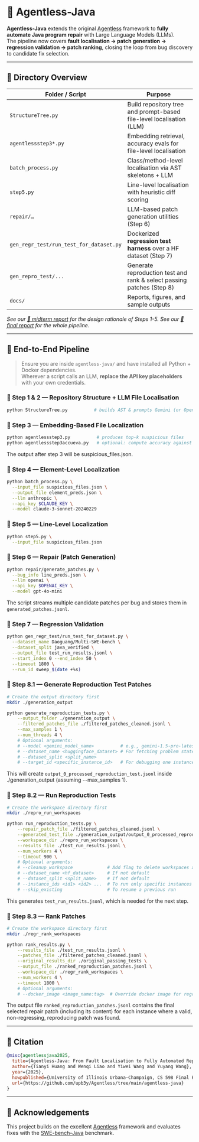 # 🐾 Agentless-Java

**Agentless-Java** extends the original [Agentless](https://github.com/OpenAutoCoder/Agentless) framework to **fully automate Java program repair** with Large Language Models (LLMs).  
The pipeline now covers **fault localisation → patch generation → regression validation → patch ranking**, closing the loop from bug discovery to candidate fix selection.

---

## 📁 Directory Overview

| Folder / Script | Purpose |
|-----------------|---------|
| `StructureTree.py` | Build repository tree and prompt-based file-level localisation (LLM) |
| `agentlessstep3*.py` | Embedding retrieval, accuracy evals for file-level localisation |
| `batch_process.py` | Class/​method-level localisation via AST skeletons + LLM |
| `step5.py` | Line-level localisation with heuristic diff scoring |
| `repair/…` | LLM-based patch generation utilities (Step 6) |
| `gen_regr_test/run_test_for_dataset.py` | Dockerized **regression test harness** over a HF dataset (Step 7) |
| `gen_repro_test/...` | Generate reproduction test and rank & select passing patches (Step 8) |
| `docs/` | Reports, figures, and sample outputs |

*See our [📄 midterm report](agentless-java/Agentless-Java_MidtermReport.pdf) for the design rationale of Steps 1-5.*
*See our [📄 final report](agentless-java/Agentless-Java_FinalReport.pdf) for the whole pipeline.*

---

## 🚀 End-to-End Pipeline

> Ensure you are inside `agentless-java/` and have installed all Python + Docker dependencies.  
> Wherever a script calls an LLM, **replace the API key placeholders** with your own credentials.

### 🔹 Step 1 & 2 — Repository Structure + LLM File Localisation
```bash
python StructureTree.py          # builds AST & prompts Gemini (or OpenAI)
````

### 🔹 Step 3 — Embedding-Based File Localization

```bash
python agentlessstep3.py          # produces top-k suspicious files
python agentlessstep3accueva.py   # optional: compute accuracy against GT
```
The output after step 3 will be suspicious_files.json.

### 🔹 Step 4 — Element-Level Localization

```bash
python batch_process.py \
  --input_file suspicious_files.json \
  --output_file element_preds.json \
  --llm anthropic \
  --api_key $CLAUDE_KEY \
  --model claude-3-sonnet-20240229
```

### 🔹 Step 5 — Line-Level Localization

```bash
python step5.py \
  --input_file suspicious_files.json

```

### 🔹 Step 6 — **Repair (Patch Generation)**

```bash
python repair/generate_patches.py \
  --bug_info line_preds.json \
  --llm openai \
  --api_key $OPENAI_KEY \
  --model gpt-4o-mini
```

The script streams multiple candidate patches per bug and stores them in
`generated_patches.jsonl`.

### 🔹 Step 7 — **Regression Validation**

```bash
python gen_regr_test/run_test_for_dataset.py \
  --dataset_name Daoguang/Multi-SWE-bench \
  --dataset_split java_verified \
  --output_file test_run_results.jsonl \
  --start_index 0 --end_index 50 \
  --timeout 1800 \
  --run_id sweep_$(date +%s)
```

### 🔹 Step 8.1 — **Generate Reproduction Test Patches**

```bash
# Create the output directory first
mkdir ./generation_output

python generate_reproduction_tests.py \
    --output_folder ./generation_output \
    --filtered_patches_file ./filtered_patches_cleaned.jsonl \
    --max_samples 1 \
    --num_threads 4 \
    # Optional arguments:
    # --model <gemini_model_name>          # e.g., gemini-1.5-pro-latest
    # --dataset_name <huggingface_dataset> # For fetching problem statements
    # --dataset_split <split_name>
    # --target_id <specific_instance_id>   # For debugging one instance
```
This will create `output_0_processed_reproduction_test.jsonl` inside ./generation_output (assuming --max_samples 1).

### 🔹 Step 8.2 — **Run Reproduction Tests**

```bash
# Create the workspace directory first
mkdir ./repro_run_workspaces

python run_reproduction_tests.py \
    --repair_patch_file ./filtered_patches_cleaned.jsonl \
    --generated_test_file ./generation_output/output_0_processed_reproduction_test.jsonl \
    --workspace_dir ./repro_run_workspaces \
    --results_file ./test_run_results.jsonl \
    --num_workers 4 \
    --timeout 900 \
    # Optional arguments:
    # --cleanup_workspace             # Add flag to delete workspaces after runs
    # --dataset_name <hf_dataset>     # If not default
    # --dataset_split <split_name>    # If not default
    # --instance_ids <id1> <id2> ...  # To run only specific instances
    # --skip_existing                 # To resume a previous run
```
This generates `test_run_results.jsonl`, which is needed for the next step.

### 🔹 Step 8.3 — **Rank Patches**

```bash
# Create the workspace directory first
mkdir ./regr_rank_workspaces

python rank_results.py \
    --results_file ./test_run_results.jsonl \
    --patches_file ./filtered_patches_cleaned.jsonl \
    --original_results_dir ./original_passing_tests \
    --output_file ./ranked_reproduction_patches.jsonl \
    --workspace_dir ./regr_rank_workspaces \
    --num_workers 4 \
    --timeout 1800 \
    # Optional arguments:
    # --docker_image <image_name:tag>  # Override docker image for regression tests
```
The output file `ranked_reproduction_patches.jsonl` contains the final selected repair patch (including its content) for each instance where a valid, non-regressing, reproducing patch was found.



---

## 📝 Citation

```bibtex
@misc{agentlessjava2025,
  title={Agentless-Java: From Fault Localisation to Fully Automated Repair in the Java Ecosystem},
  author={Tianyi Huang and Wenqi Liao and Yiwei Wang and Yuyang Wang},
  year={2025},
  howpublished={University of Illinois Urbana–Champaign, CS 598 Final Report},
  url={https://github.com/upb3y/Agentless/tree/main/agentless-java}
}
```

---

## 🙌 Acknowledgements

This project builds on the excellent [Agentless](https://github.com/OpenAutoCoder/Agentless) framework and evaluates fixes with the
[SWE-bench-Java](https://arxiv.org/abs/2408.14354) benchmark.
